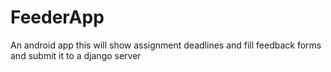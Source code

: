 # FeederApp
An android app this will show assignment deadlines and fill feedback forms and submit it to a django server 

